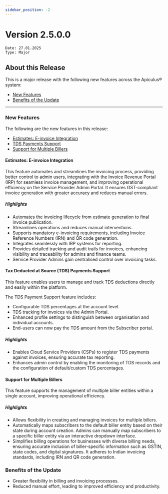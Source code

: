 ```yaml
---
sidebar_position: -2
---
```

# Version 2.5.0.0
```
Date: 27.01.2025
Type: Major
```

## About this Release

This is a major release with the following new features across the Apiculus® system:
- [New Features](#new-features)
- [Benefits of the Update](#benefits-of-the-update)

---

### New Features
The following are the new features in this release:

- [Estimates: E-invoice Integration](#estimates-e-invoice-integration)
- [TDS Payments Support](#tax-deducted-at-source-tds-payments-support)
- [Support for Multiple Billers](#support-for-multiple-billers)

#### Estimates: E-invoice Integration
This feature automates and streamlines the invoicing process, providing better control to admin users, integrating with the Invoice Revenue Portal (IRP) for seamless invoice management, and improving operational efficiency on the Service Provider Admin Portal. It ensures GST-compliant invoice generation with greater accuracy and reduces manual errors.

##### Highlights

- Automates the invoicing lifecycle from estimate generation to final invoice publication.
- Streamlines operations and reduces manual interventions.
- Supports mandatory e-invoicing requirements, including Invoice Reference Numbers (IRN) and QR code generation.
- Integrates seamlessly with IRP systems for reporting.
- Provides detailed tracking and audit trails for invoices, enhancing visibility and traceability for admins and finance teams.
- Service Provider Admins gain centralised control over invoicing tasks.

#### Tax Deducted at Source (TDS) Payments Support

This feature enables users to manage and track TDS deductions directly and easily within the platform.

The TDS Payment Support feature includes:

- Configurable TDS percentages at the account level.
- TDS tracking for invoices via the Admin Portal.
- Enhanced profile settings to distinguish between organisation and individual accounts.
- End-users can now pay the TDS amount from the Subscriber portal.

##### Highlights

- Enables Cloud Service Providers (CSPs) to register TDS payments against invoices, ensuring accurate tax reporting.
- Enhances admin control by enabling the monitoring of TDS records and the configuration of default/custom TDS percentages.

#### Support for Multiple Billers

This feature supports the management of multiple biller entities within a single account, improving operational efficiency.

##### Highlights

- Allows flexibility in creating and managing invoices for multiple billers.
- Automatically maps subscribers to the default biller entity based on their state during account creation. Admins can manually map subscribers to a specific biller entity via an interactive dropdown interface.
- Simplifies billing operations for businesses with diverse billing needs, ensuring accurate inclusion of biller-specific information such as GSTIN, state codes, and digital signatures. It adheres to Indian invoicing standards, including IRN and QR code generation.

### Benefits of the Update

- Greater flexibility in billing and invoicing processes.
- Reduced manual effort, leading to improved efficiency and productivity.